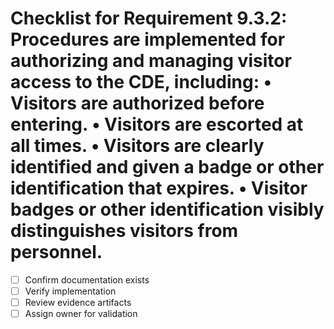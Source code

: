 # Checklist for Requirement 9.3.2: Procedures are implemented for authorizing and managing visitor access to the CDE, including: • Visitors are authorized before entering. • Visitors are escorted at all times. • Visitors are clearly identified and given a badge or other identification that expires. • Visitor badges or other identification visibly distinguishes visitors from personnel.

- [ ] Confirm documentation exists
- [ ] Verify implementation
- [ ] Review evidence artifacts
- [ ] Assign owner for validation
